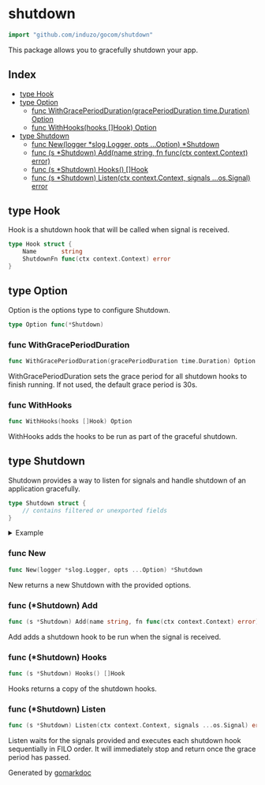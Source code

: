<!-- Code generated by gomarkdoc. DO NOT EDIT -->

# shutdown

```go
import "github.com/induzo/gocom/shutdown"
```

This package allows you to gracefully shutdown your app.

## Index

- [type Hook](<#type-hook>)
- [type Option](<#type-option>)
  - [func WithGracePeriodDuration(gracePeriodDuration time.Duration) Option](<#func-withgraceperiodduration>)
  - [func WithHooks(hooks []Hook) Option](<#func-withhooks>)
- [type Shutdown](<#type-shutdown>)
  - [func New(logger *slog.Logger, opts ...Option) *Shutdown](<#func-new>)
  - [func (s *Shutdown) Add(name string, fn func(ctx context.Context) error)](<#func-shutdown-add>)
  - [func (s *Shutdown) Hooks() []Hook](<#func-shutdown-hooks>)
  - [func (s *Shutdown) Listen(ctx context.Context, signals ...os.Signal) error](<#func-shutdown-listen>)


## type Hook

Hook is a shutdown hook that will be called when signal is received.

```go
type Hook struct {
    Name       string
    ShutdownFn func(ctx context.Context) error
}
```

## type Option

Option is the options type to configure Shutdown.

```go
type Option func(*Shutdown)
```

### func WithGracePeriodDuration

```go
func WithGracePeriodDuration(gracePeriodDuration time.Duration) Option
```

WithGracePeriodDuration sets the grace period for all shutdown hooks to finish running. If not used, the default grace period is 30s.

### func WithHooks

```go
func WithHooks(hooks []Hook) Option
```

WithHooks adds the hooks to be run as part of the graceful shutdown.

## type Shutdown

Shutdown provides a way to listen for signals and handle shutdown of an application gracefully.

```go
type Shutdown struct {
    // contains filtered or unexported fields
}
```

<details><summary>Example</summary>
<p>

```go
package main

import (
	"context"
	"errors"
	"fmt"
	"io"
	"log"
	"log/slog"
	"net/http"
	"syscall"
	"time"

	"github.com/induzo/gocom/shutdown"
)

func main() {
	textHandler := slog.NewTextHandler(io.Discard, nil)
	logger := slog.New(textHandler)

	shutdownHandler := shutdown.New(
		logger,
		shutdown.WithHooks(
			[]shutdown.Hook{
				{
					Name: "do something",
					ShutdownFn: func(ctx context.Context) error {
						return nil
					},
				},
			},
		),
		shutdown.WithGracePeriodDuration(time.Second))

	var srv http.Server

	go func() {
		if err := srv.ListenAndServe(); err != nil && !errors.Is(err, http.ErrServerClosed) {
			log.Fatalf("http server listen and serve: %s", err)
		}
	}()

	shutdownHandler.Add("http server", func(ctx context.Context) error {
		if err := srv.Shutdown(ctx); err != nil {
			return fmt.Errorf("http server shutdown: %w", err)
		}

		return nil
	})

	if err := shutdownHandler.Listen(
		context.Background(),
		syscall.SIGHUP,
		syscall.SIGINT,
		syscall.SIGTERM,
		syscall.SIGQUIT); err != nil {
		log.Fatalf("graceful shutdown failed: %s. forcing exit.", err)
	}
}
```

</p>
</details>

### func New

```go
func New(logger *slog.Logger, opts ...Option) *Shutdown
```

New returns a new Shutdown with the provided options.

### func \(\*Shutdown\) Add

```go
func (s *Shutdown) Add(name string, fn func(ctx context.Context) error)
```

Add adds a shutdown hook to be run when the signal is received.

### func \(\*Shutdown\) Hooks

```go
func (s *Shutdown) Hooks() []Hook
```

Hooks returns a copy of the shutdown hooks.

### func \(\*Shutdown\) Listen

```go
func (s *Shutdown) Listen(ctx context.Context, signals ...os.Signal) error
```

Listen waits for the signals provided and executes each shutdown hook sequentially in FILO order. It will immediately stop and return once the grace period has passed.



Generated by [gomarkdoc](<https://github.com/princjef/gomarkdoc>)
